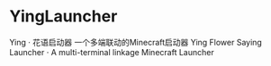# YingLauncher
Ying · 花语启动器 一个多端联动的Minecraft启动器
Ying Flower Saying Launcher · A multi-terminal linkage Minecraft Launcher
